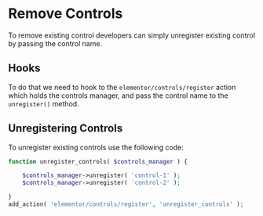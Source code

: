 # Remove Controls

<Badge type="tip" vertical="top" text="Elementor Core" /> <Badge type="warning" vertical="top" text="Intermediate" />

To remove existing control developers can simply unregister existing control by passing the control name.

## Hooks

To do that we need to hook to the `elementor/controls/register` action which holds the controls manager, and pass the control name to the `unregister()` method.

## Unregistering Controls

To unregister existing controls use the following code:

```php
function unregister_controls( $controls_manager ) {

	$controls_manager->unregister( 'control-1' );
	$controls_manager->unregister( 'control-2' );

}
add_action( 'elementor/controls/register', 'unregister_controls' );
```
